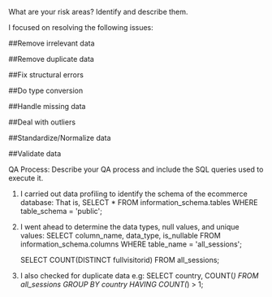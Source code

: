 What are your risk areas? Identify and describe them.

I focused on resolving the following issues:


##Remove irrelevant data

##Remove duplicate data

##Fix structural errors

##Do type conversion

##Handle missing data

##Deal with outliers

##Standardize/Normalize data

##Validate data

QA Process:
Describe your QA process and include the SQL queries used to execute it.
1. I carried out data profiling to identify the schema of the ecommerce database: That is, 
   SELECT *
   FROM information_schema.tables
   WHERE table_schema = 'public';
2. I went ahead to determine the data types, null values, and unique values:
   SELECT column_name, data_type, is_nullable
   FROM information_schema.columns
   WHERE table_name = 'all_sessions';

   SELECT COUNT(DISTINCT fullvisitorid)
   FROM all_sessions;

3. I also checked for duplicate data e.g:
   SELECT country, COUNT(*)
   FROM all_sessions
   GROUP BY country
   HAVING COUNT(*) > 1;


   


